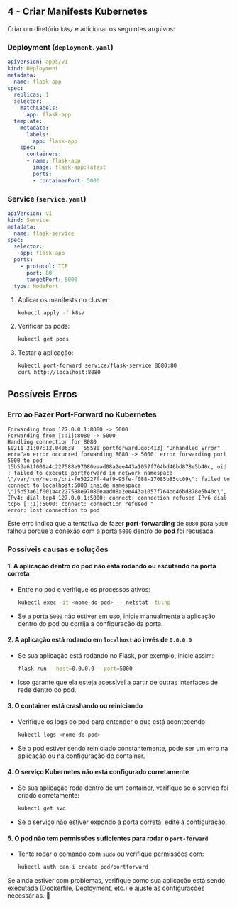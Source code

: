 ## **4 - Criar Manifests Kubernetes**  
Criar um diretório `k8s/` e adicionar os seguintes arquivos:  

### **Deployment (`deployment.yaml`)**  
```yaml
apiVersion: apps/v1
kind: Deployment
metadata:
  name: flask-app
spec:
  replicas: 1
  selector:
    matchLabels:
      app: flask-app
  template:
    metadata:
      labels:
        app: flask-app
    spec:
      containers:
      - name: flask-app
        image: flask-app:latest
        ports:
        - containerPort: 5000
```  

### **Service (`service.yaml`)**  
```yaml
apiVersion: v1
kind: Service
metadata:
  name: flask-service
spec:
  selector:
    app: flask-app
  ports:
    - protocol: TCP
      port: 80
      targetPort: 5000
  type: NodePort
```  

1. Aplicar os manifests no cluster:  
   ```sh
   kubectl apply -f k8s/
   ```  
2. Verificar os pods:  
   ```sh
   kubectl get pods
   ```  
3. Testar a aplicação:  
   ```sh
   kubectl port-forward service/flask-service 8080:80
   curl http://localhost:8080

## Possíveis Erros

### Erro ao Fazer Port-Forward no Kubernetes
```
Forwarding from 127.0.0.1:8080 -> 5000
Forwarding from [::1]:8080 -> 5000
Handling connection for 8080
E0211 21:07:12.040638   55580 portforward.go:413] "Unhandled Error" err="an error occurred forwarding 8080 -> 5000: error forwarding port 5000 to pod 15b53a61f001a4c227588e97080eaad08a2ee443a1057f764bd46bd878e5b40c, uid : failed to execute portforward in network namespace \"/var/run/netns/cni-fe52227f-4af9-95fe-f088-17085b85cc09\": failed to connect to localhost:5000 inside namespace \"15b53a61f001a4c227588e97080eaad08a2ee443a1057f764bd46bd878e5b40c\", IPv4: dial tcp4 127.0.0.1:5000: connect: connection refused IPv6 dial tcp6 [::1]:5000: connect: connection refused "
error: lost connection to pod
```

Este erro indica que a tentativa de fazer **port-forwarding** de `8080` para `5000` falhou porque a conexão com a porta `5000` dentro do **pod** foi recusada.

### **Possíveis causas e soluções**

#### 1. A aplicação dentro do pod não está rodando ou escutando na porta correta
   - Entre no pod e verifique os processos ativos:  
     ```sh
     kubectl exec -it <nome-do-pod> -- netstat -tulnp
     ```
   - Se a porta `5000` não estiver em uso, inicie manualmente a aplicação dentro do pod ou corrija a configuração da porta.

#### 2. A aplicação está rodando em `localhost` ao invés de `0.0.0.0`
   - Se sua aplicação está rodando no Flask, por exemplo, inicie assim:  
     ```sh
     flask run --host=0.0.0.0 --port=5000
     ```
   - Isso garante que ela esteja acessível a partir de outras interfaces de rede dentro do pod.

#### 3. O container está crashando ou reiniciando
   - Verifique os logs do pod para entender o que está acontecendo:  
     ```sh
     kubectl logs <nome-do-pod>
     ```
   - Se o pod estiver sendo reiniciado constantemente, pode ser um erro na aplicação ou na configuração do container.

#### 4. O serviço Kubernetes não está configurado corretamente
   - Se sua aplicação roda dentro de um container, verifique se o serviço foi criado corretamente:  
     ```sh
     kubectl get svc
     ```
   - Se o serviço não estiver expondo a porta correta, edite a configuração.

#### 5. O pod não tem permissões suficientes para rodar o `port-forward`
   - Tente rodar o comando com `sudo` ou verifique permissões com:  
     ```sh
     kubectl auth can-i create pod/portforward
     ```

Se ainda estiver com problemas, verifique como sua aplicação está sendo executada (Dockerfile, Deployment, etc.) e ajuste as configurações necessárias. 🚀
